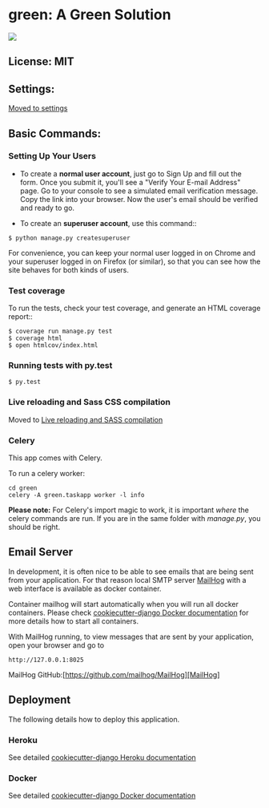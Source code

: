 # green: A Green Solution

[<img src="https://img.shields.io/badge/built%20with-Cookiecutter%20Django-ff69b4.svg">](https://github.com/pydanny/cookiecutter-django/)


## License: MIT


## Settings:

[Moved to settings][Moved to settings]


## Basic Commands:


### Setting Up Your Users

* To create a **normal user account**, just go to Sign Up and fill out the form. Once you submit it, you'll see a "Verify Your E-mail Address" page. Go to your console to see a simulated email verification message. Copy the link into your browser. Now the user's email should be verified and ready to go.

* To create an **superuser account**, use this command::
```
$ python manage.py createsuperuser
```
For convenience, you can keep your normal user logged in on Chrome and your superuser logged in on Firefox (or similar), so that you can see how the site behaves for both kinds of users.


### Test coverage

To run the tests, check your test coverage, and generate an HTML coverage report::

```
$ coverage run manage.py test
$ coverage html
$ open htmlcov/index.html
```


### Running tests with py.test

```
$ py.test
```


### Live reloading and Sass CSS compilation

Moved to [Live reloading and SASS compilation][Live reloading and SASS compilation]


### Celery

This app comes with Celery.

To run a celery worker:

```
cd green
celery -A green.taskapp worker -l info
```

**Please note:** For Celery's import magic to work, it is important *where* the celery commands are run. If you are in the same folder with *manage.py*, you should be right.


## Email Server

In development, it is often nice to be able to see emails that are being sent from your application. For that reason local SMTP server [MailHog][MailHog] with a web interface is available as docker container.

Container mailhog will start automatically when you will run all docker containers.
Please check [cookiecutter-django Docker documentation][cookiecutter-django Docker documentation] for more details how to start all containers.

With MailHog running, to view messages that are sent by your application, open your browser and go to 
```
http://127.0.0.1:8025
```

MailHog GitHub:[https://github.com/mailhog/MailHog][MailHog]


## Deployment

The following details how to deploy this application.


### Heroku

See detailed [cookiecutter-django Heroku documentation][cookiecutter-django Heroku documentation]


### Docker

See detailed [cookiecutter-django Docker documentation][cookiecutter-django Docker documentation]


[Moved to settings]: http://cookiecutter-django.readthedocs.io/en/latest/settings.html
[Live reloading and SASS compilation]: http://cookiecutter-django.readthedocs.io/en/latest/live-reloading-and-sass-compilation.html
[MailHog]: https://github.com/mailhog/MailHog
[cookiecutter-django Docker documentation]: http://cookiecutter-django.readthedocs.io/en/latest/deployment-with-docker.html
[cookiecutter-django Heroku documentation]: http://cookiecutter-django.readthedocs.io/en/latest/deployment-on-heroku.html
[cookiecutter-django Docker documentation]: http://cookiecutter-django.readthedocs.io/en/latest/deployment-with-docker.html
